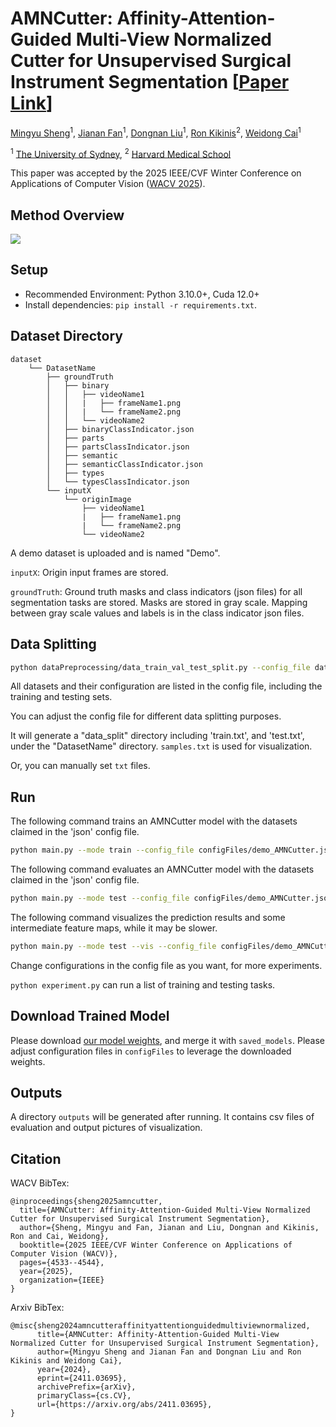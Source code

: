 
# AMNCutter: Affinity-Attention-Guided Multi-View Normalized Cutter for Unsupervised Surgical Instrument Segmentation [[Paper Link](https://ieeexplore.ieee.org/abstract/document/10943963)]


[Mingyu Sheng](https://scholar.google.com/citations?user=P7MIBuMAAAAJ&hl=en&oi=ao)<sup>1</sup>,
[Jianan Fan](https://ieeexplore.ieee.org/author/37090057230)<sup>1</sup>,
[Dongnan Liu](https://scholar.google.com/citations?hl=en&user=JZzb8XUAAAAJ)<sup>1</sup>,
[Ron Kikinis](https://scholar.google.com/citations?user=n01L0mEAAAAJ&hl=en&oi=ao)<sup>2</sup>,
[Weidong Cai](https://scholar.google.com/citations?hl=en&user=N8qTc2AAAAAJ)<sup>1</sup>

<sup>1</sup> [The University of Sydney](https://www.sydney.edu.au/), 
<sup>2</sup> [Harvard Medical School](https://hms.harvard.edu/)

This paper was accepted by the 2025 IEEE/CVF Winter Conference on Applications of Computer Vision ([WACV 2025](https://wacv2025.thecvf.com/)).

## Method Overview

![](paperFigure/method_overview_white.png)

## Setup
* Recommended Environment: Python 3.10.0+, Cuda 12.0+
* Install dependencies: `pip install -r requirements.txt`.

## Dataset Directory
```
dataset
    └── DatasetName
        ├── groundTruth
        │   ├── binary
        │   │   ├── videoName1
        │   │   |   ├── frameName1.png
        │   │   |   └── frameName2.png
        │   │   └── videoName2
        │   ├── binaryClassIndicator.json
        │   ├── parts
        │   ├── partsClassIndicator.json
        │   ├── semantic
        │   ├── semanticClassIndicator.json
        │   ├── types
        │   └── typesClassIndicator.json
        └── inputX
            └── originImage
                ├── videoName1
                |   ├── frameName1.png
                |   └── frameName2.png
                └── videoName2
```
A demo dataset is uploaded and is named "Demo".

`inputX`: Origin input frames are stored.

`groundTruth`: Ground truth masks and class indicators (json files) for all segmentation tasks are stored. Masks are stored in gray scale. Mapping between gray scale values and labels is in the class indicator json files.

## Data Splitting

```bash
python dataPreprocessing/data_train_val_test_split.py --config_file dataPreprocessing/demo_dataset_split.json
```

All datasets and their configuration are listed in the config file, including the training and testing sets.

You can adjust the config file for different data splitting purposes.

It will generate a "data_split" directory including 'train.txt', and 'test.txt', under the "DatasetName" directory. `samples.txt` is used for visualization.

Or, you can manually set `txt` files.

## Run

The following command trains an AMNCutter model with the datasets claimed in the 'json' config file.
```bash
python main.py --mode train --config_file configFiles/demo_AMNCutter.json
```


The following command evaluates an AMNCutter model with the datasets claimed in the 'json' config file.
```bash
python main.py --mode test --config_file configFiles/demo_AMNCutter.json
```


The following command visualizes the prediction results and some intermediate feature maps, while it may be slower.
```bash
python main.py --mode test --vis --config_file configFiles/demo_AMNCutter.json
```

Change configurations in the config file as you want, for more experiments.

`python experiment.py` can run a list of training and testing tasks.

## Download Trained Model

Please download [our model weights](https://drive.google.com/drive/folders/1NSS5sTWtBFGevEb_sbWhYjAxE2nOQMLu?usp=drive_link), and merge it with `saved_models`.
Please adjust configuration files in `configFiles` to leverage the downloaded weights.

## Outputs

A directory `outputs` will be generated after running.
It contains csv files of evaluation and output pictures of visualization.


## Citation

WACV BibTex:
```
@inproceedings{sheng2025amncutter,
  title={AMNCutter: Affinity-Attention-Guided Multi-View Normalized Cutter for Unsupervised Surgical Instrument Segmentation},
  author={Sheng, Mingyu and Fan, Jianan and Liu, Dongnan and Kikinis, Ron and Cai, Weidong},
  booktitle={2025 IEEE/CVF Winter Conference on Applications of Computer Vision (WACV)},
  pages={4533--4544},
  year={2025},
  organization={IEEE}
}
```


Arxiv BibTex:
```
@misc{sheng2024amncutteraffinityattentionguidedmultiviewnormalized,
      title={AMNCutter: Affinity-Attention-Guided Multi-View Normalized Cutter for Unsupervised Surgical Instrument Segmentation}, 
      author={Mingyu Sheng and Jianan Fan and Dongnan Liu and Ron Kikinis and Weidong Cai},
      year={2024},
      eprint={2411.03695},
      archivePrefix={arXiv},
      primaryClass={cs.CV},
      url={https://arxiv.org/abs/2411.03695}, 
}
```


